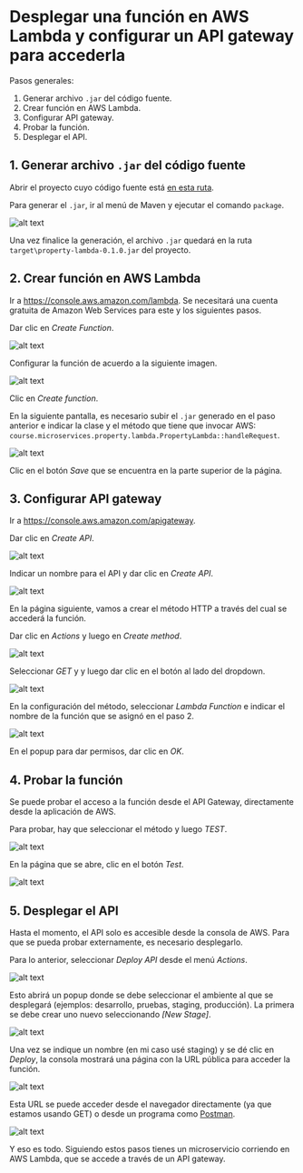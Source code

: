 # Desplegar una función en AWS Lambda y configurar un API gateway para accederla

Pasos generales:

1. Generar archivo `.jar` del código fuente.
2. Crear función en AWS Lambda.
3. Configurar API gateway.
4. Probar la función.
5. Desplegar el API.

## 1. Generar archivo `.jar` del código fuente

Abrir el proyecto cuyo código fuente está [en esta ruta](../examples/property-lambda).

Para generar el `.jar`, ir al menú de Maven y ejecutar el comando `package`.

![alt text](resources/MavenPackage.png "Ejecutar comando package")

Una vez finalice la generación, el archivo `.jar` quedará en la ruta `target\property-lambda-0.1.0.jar` del proyecto.

## 2. Crear función en AWS Lambda

Ir a https://console.aws.amazon.com/lambda. Se necesitará una cuenta gratuita de Amazon Web Services para este y los siguientes pasos.

Dar clic en *Create Function*.

![alt text](resources/NewFunction.png "Nueva función")

Configurar la función de acuerdo a la siguiente imagen.

![alt text](resources/FunctionSettings.png "Valores de configuración de la función")

Clic en *Create function*.

En la siguiente pantalla, es necesario subir el `.jar` generado en el paso anterior e indicar la clase y el método que tiene que invocar AWS: `course.microservices.property.lambda.PropertyLambda::handleRequest`.

![alt text](resources/HandlerJAR.png "Archivo .jar y handler")

Clic en el botón *Save* que se encuentra en la parte superior de la página.

## 3. Configurar API gateway

Ir a https://console.aws.amazon.com/apigateway. 

Dar clic en *Create API*.

![alt text](resources/NewAPI.png "Nuevo API")

Indicar un nombre para el API y dar clic en *Create API*.

![alt text](resources/APISettings.png "Valores de configuración del API")

En la página siguiente, vamos a crear el método HTTP a través del cual se accederá la función.

Dar clic en *Actions* y luego en *Create method*.

![alt text](resources/CreateMethod.png "Crear método")

Seleccionar *GET* y y luego dar clic en el botón al lado del dropdown.

![alt text](resources/GET.png "GET")

En la configuración del método, seleccionar *Lambda Function* e indicar el nombre de la función que se asignó en el paso 2.

![alt text](resources/MethodSettings.png "Configurar GET")

En el popup para dar permisos, dar clic en *OK*.

## 4. Probar la función

Se puede probar el acceso a la función desde el API Gateway, directamente desde la aplicación de AWS.

Para probar, hay que seleccionar el método y luego *TEST*.

![alt text](resources/TestLink.png "Opción para hacer pruebas")

En la página que se abre, clic en el botón *Test*.

![alt text](resources/TestAPI.PNG "Probar API")

## 5. Desplegar el API

Hasta el momento, el API solo es accesible desde la consola de AWS. Para que se pueda probar externamente, es necesario desplegarlo.

Para lo anterior, seleccionar *Deploy API* desde el menú *Actions*.

![alt text](resources/DeployAPI.png "Desplegar API")

Esto abrirá un popup donde se debe seleccionar el ambiente al que se desplegará (ejemplos: desarrollo, pruebas, staging, producción). La primera se debe crear uno nuevo seleccionando *[New Stage]*.

![alt text](resources/DeployAPIPopup.PNG "Ventana para desplegar API")

Una vez se indique un nombre (en mi caso usé staging) y se dé clic en *Deploy*, la consola mostrará una página con la URL pública  para acceder la función.

![alt text](resources/StageEditor.png "URL pública para acceder el API")

Esta URL se puede acceder desde el navegador directamente (ya que estamos usando GET) o desde un programa como [Postman](https://www.getpostman.com/).

![alt text](resources/Postman.png "Postman")

Y eso es todo. Siguiendo estos pasos tienes un microservicio corriendo en AWS Lambda, que se accede a través de un API gateway.